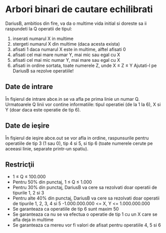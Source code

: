 
# Arbori binari de cautare echilibrati
DariusB, ambitios din fire, va da o multime vida initial si doreste sa ii raspundeti la Q operatii de tipul:

1. inserati numarul X in multime
2. stergeti numarul X din multime (daca acesta exista)
3. afisati 1 daca numarul X este in multime, alftel afisati 0
4. afisati cel mai mare numar Y, mai mic sau egal cu X
5. afisati cel mai mic numar Y, mai mare sau egal cu X
6. afisati in ordine sortata, toate numerele Z, unde X ≤ Z ≤ Y
Ajutati-l pe DariusB sa rezolve operatiile!

## Date de intrare
În fişierul de intrare abce.in se va afla pe prima linie un numar Q. Urmatoarele Q linii vor contine informatiile: tipul operatiei (de la 1 la 6), X si Y (doar daca este operatie de tip 6).

## Date de ieşire
În fişierul de ieşire abce.out se vor afla in ordine, raspunsurile pentru operatiile de tip 3 (1 sau 0), tip 4 si 5, si tip 6 (toate numerele cerute pe aceeasi linie, separate printr-un spatiu).

## Restricţii
* 1 ≤ Q ≤ 100.000
* Pentru 50% din punctaj, 1 ≤ Q ≤ 1.000
* Pentru 30% din punctaj, DariusB va cere sa rezolvati doar operatii de tipurile 1, 2 si 3
* Pentru alte 40% din punctaj, DariusB va cere sa rezolvati doar operatii de tipurile 1, 2, 3, 4 si 5
-1.000.000.000 <= X, Y <= 1.000.000.000
* Se garanteaza ca operatiile de tip 6 sunt maxim 50
* Se garanteaza ca nu se va efectua o operatie de tip 1 cu un X care se afla deja in multime
* Se garanteaza ca mereu vor fi valori de afisat pentru operatiile 4, 5 si 6

